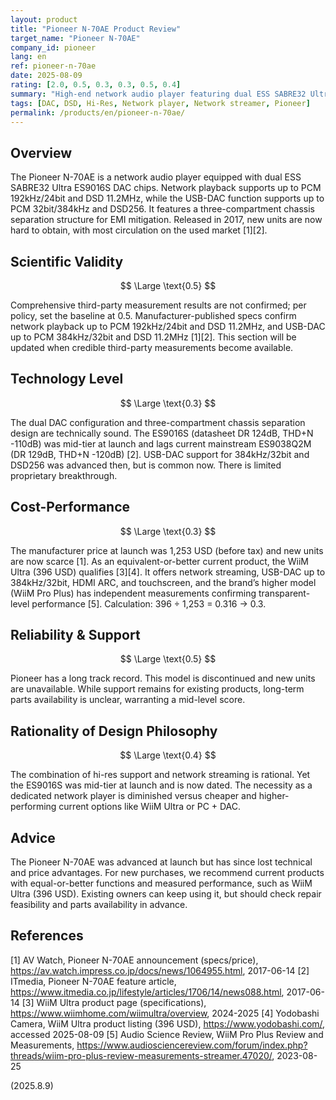 ```yaml
---
layout: product
title: "Pioneer N-70AE Product Review"
target_name: "Pioneer N-70AE"
company_id: pioneer
lang: en
ref: pioneer-n-70ae
date: 2025-08-09
rating: [2.0, 0.5, 0.3, 0.3, 0.5, 0.4]
summary: "High-end network audio player featuring dual ESS SABRE32 Ultra DACs. While offering high-resolution audio support, it faces cost-performance challenges versus modern products."
tags: [DAC, DSD, Hi-Res, Network player, Network streamer, Pioneer]
permalink: /products/en/pioneer-n-70ae/
---
```

## Overview

The Pioneer N-70AE is a network audio player equipped with dual ESS SABRE32 Ultra ES9016S DAC chips. Network playback supports up to PCM 192kHz/24bit and DSD 11.2MHz, while the USB-DAC function supports up to PCM 32bit/384kHz and DSD256. It features a three-compartment chassis separation structure for EMI mitigation. Released in 2017, new units are now hard to obtain, with most circulation on the used market [1][2].

## Scientific Validity

$$ \Large \text{0.5} $$

Comprehensive third-party measurement results are not confirmed; per policy, set the baseline at 0.5. Manufacturer-published specs confirm network playback up to PCM 192kHz/24bit and DSD 11.2MHz, and USB-DAC up to PCM 384kHz/32bit and DSD 11.2MHz [1][2]. This section will be updated when credible third-party measurements become available.

## Technology Level

$$ \Large \text{0.3} $$

The dual DAC configuration and three-compartment chassis separation design are technically sound. The ES9016S (datasheet DR 124dB, THD+N -110dB) was mid-tier at launch and lags current mainstream ES9038Q2M (DR 129dB, THD+N -120dB) [2]. USB-DAC support for 384kHz/32bit and DSD256 was advanced then, but is common now. There is limited proprietary breakthrough.

## Cost-Performance

$$ \Large \text{0.3} $$

The manufacturer price at launch was 1,253 USD (before tax) and new units are now scarce [1]. As an equivalent-or-better current product, the WiiM Ultra (396 USD) qualifies [3][4]. It offers network streaming, USB-DAC up to 384kHz/32bit, HDMI ARC, and touchscreen, and the brand’s higher model (WiiM Pro Plus) has independent measurements confirming transparent-level performance [5]. Calculation: 396 ÷ 1,253 = 0.316 → 0.3.

## Reliability & Support

$$ \Large \text{0.5} $$

Pioneer has a long track record. This model is discontinued and new units are unavailable. While support remains for existing products, long-term parts availability is unclear, warranting a mid-level score.

## Rationality of Design Philosophy

$$ \Large \text{0.4} $$

The combination of hi-res support and network streaming is rational. Yet the ES9016S was mid-tier at launch and is now dated. The necessity as a dedicated network player is diminished versus cheaper and higher-performing current options like WiiM Ultra or PC + DAC.

## Advice

The Pioneer N-70AE was advanced at launch but has since lost technical and price advantages. For new purchases, we recommend current products with equal-or-better functions and measured performance, such as WiiM Ultra (396 USD). Existing owners can keep using it, but should check repair feasibility and parts availability in advance.

## References

[1] AV Watch, Pioneer N-70AE announcement (specs/price), https://av.watch.impress.co.jp/docs/news/1064955.html, 2017-06-14
[2] ITmedia, Pioneer N-70AE feature article, https://www.itmedia.co.jp/lifestyle/articles/1706/14/news088.html, 2017-06-14
[3] WiiM Ultra product page (specifications), https://www.wiimhome.com/wiimultra/overview, 2024-2025
[4] Yodobashi Camera, WiiM Ultra product listing (396 USD), https://www.yodobashi.com/, accessed 2025-08-09
[5] Audio Science Review, WiiM Pro Plus Review and Measurements, https://www.audiosciencereview.com/forum/index.php?threads/wiim-pro-plus-review-measurements-streamer.47020/, 2023-08-25

(2025.8.9)